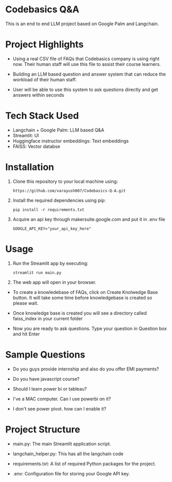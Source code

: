 # Codebasics Q&A

This is an end to end LLM project based on Google Palm and Langchain. 

# Project Highlights

- Using a real CSV file of FAQs that Codebasics company is using right now. Their human staff will use this file to assist their course learners.

- Building an LLM based question and answer system that can reduce the workload of their human staff.

- User will be able to use this system to ask questions directly and get answers within seconds

# Tech Stack Used 
- Langchain + Google Palm: LLM based Q&A
- Streamlit: UI 
- Huggingface instructor embeddings: Text embeddings
- FAISS: Vector databse

# Installation

1. Clone this repository to your local machine using:

    ```
    https://github.com/varayush007/Codebasics-Q-A.git
    ```

2. Install the required dependencies using pip:

    ```
    pip install -r requirements.txt
    ```

3. Acquire an api key through makersuite.google.com and put it in .env file

    ```
    GOOGLE_API_KEY="your_api_key_here"
    ```

# Usage 

1. Run the Streamlit app by executing:

    ```
    streamlit run main.py
    ```

2. The web app will open in your browser.

- To create a knowledebase of FAQs, click on Create Knolwedge Base button. It will take some time before knowledgebase is created so please wait.

- Once knowledge base is created you will see a directory called faiss_index in your current folder

- Now you are ready to ask questions. Type your question in Question box and hit Enter

# Sample Questions

- Do you guys provide internship and also do you offer EMI payments?

- Do you have javascript course?

- Should I learn power bi or tableau? 

- I've a MAC computer. Can I use powerbi on it?

- I don't see power pivot. how can I enable it?

# Project Structure

- main.py: The main Streamlit application script.

- langchain_helper.py: This has all the langchain code

- requirements.txt: A list of required Python packages for the project.

- .env: Configuration file for storing your Google API key.
